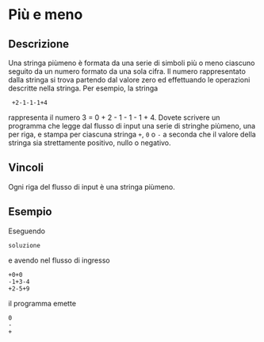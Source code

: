 Più e meno
==========

Descrizione
-----------

Una stringa piùmeno è formata da una serie di simboli
più o meno ciascuno seguito da un numero formato da una
sola cifra. Il numero rappresentato dalla stringa si trova
partendo dal valore zero ed effettuando le operazioni
descritte nella stringa. Per esempio, la stringa

     +2-1-1-1+4

rappresenta il numero 3 = 0 + 2 - 1 - 1 - 1 + 4. Dovete scrivere un programma che legge
dal flusso di input una serie di stringhe piùmeno, una per riga, e stampa 
per ciascuna stringa `+`, `0` o `-`
a seconda che il valore della stringa sia strettamente positivo,
nullo o negativo.

Vincoli
-------

Ogni riga del flusso di input è una stringa piùmeno.

Esempio
-------

Eseguendo

    soluzione

e avendo nel flusso di ingresso

    +0+0
    -1+3-4
    +2-5+9

il programma emette

    0
    -
    +
